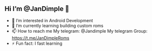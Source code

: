 ## Hi I’m @JanDimple 👋
- 👀 I’m interested in Android Development
- 🌱 I’m currently learning building custom roms
- 📫 How to reach me My telegram: @Jandimple My telegram Group: https://t.me/JanDimpleRoms
- ⚡ Fun fact: I fast learning 
<!--
**JanDimple/JanDimple** is a ✨ _special_ ✨ repository because its `README.md` (this file) appears on your GitHub profile.
